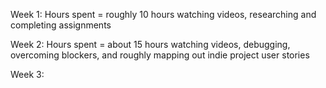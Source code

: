 Week 1: Hours spent = roughly 10 hours watching videos, researching and completing  assignments

Week 2: Hours spent = about 15 hours watching videos, debugging, overcoming blockers, and roughly mapping out indie project user stories

Week 3: 